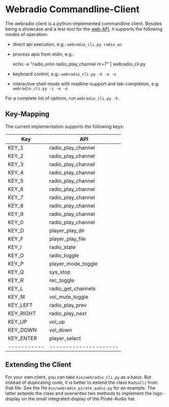 Webradio Commandline-Client
===========================

The webradio client is a python-implemented commandline client. Besides
being a showcase and a test-tool for the [web-API](API.md), it supports
the following modes of operation:

  - direct api execution, e.g.: `webradio_cli.py radio_on`
  - process apis from stdin, e.g.:

      echo -e "radio_on\n radio_play_channel nr=7" | webradio_cli.py

  - keyboard control, e.g.: `webradio_cli.py -k -e -o`
  - interactive shell-mode with readline-support and tab-completion, e.g:
    `webradio_cli.py -i -e -o`

For a complete list of options, run `webradio_cli.py -h`.


Key-Mapping
-----------

The current implementation supports the following keys:


|Key        | API                 |
|-----------|---------------------|
|KEY_1      | radio_play_channel  |
|KEY_2      | radio_play_channel  |
|KEY_3      | radio_play_channel  |
|KEY_4      | radio_play_channel  |
|KEY_5      | radio_play_channel  |
|KEY_6      | radio_play_channel  |
|KEY_7      | radio_play_channel  |
|KEY_8      | radio_play_channel  |
|KEY_9      | radio_play_channel  |
|KEY_0      | radio_play_channel  |
|KEY_D      | player_play_dir     |
|KEY_F      | player_play_file    |
|KEY_I      | radio_state         |
|KEY_O      | radio_toggle        |
|KEY_P      | player_mode_toggle  |
|KEY_Q      | sys_stop            |
|KEY_R      | rec_toggle          |
|KEY_L      | radio_get_channels  |
|KEY_M      | vol_mute_toggle     |
|KEY_LEFT   | radio_play_prev     |
|KEY_RIGHT  | radio_play_next     |
|KEY_UP     | vol_up              |
|KEY_DOWN   | vol_down            |
|KEY_ENTER  | player_select       |
|-----------|---------------------|


Extending the Client
--------------------

For your own client, you can take `bin/webradio_cli.py` as a basis. But
instead of duplicating code, it is better to extend the class `RadioCli`
from that file. See the file `bin/webradio_pirate_audio.py` for an
example. The latter extends the class and overwrites two methods to
implement the logo-display on the small integrated display of the
Pirate-Audio hat.
